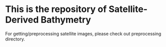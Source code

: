 # This is the repository of Satellite-Derived Bathymetry
For getting/preprocessing satellite images, please check out preprocessing directory.